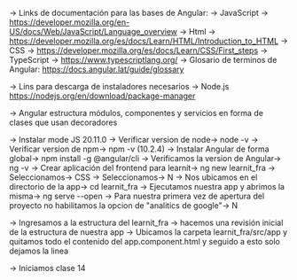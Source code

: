 -> Links de documentación para las bases de Angular:
-> JavaScript -> https://developer.mozilla.org/en-US/docs/Web/JavaScript/Language_overview
-> Html -> https://developer.mozilla.org/es/docs/Learn/HTML/Introduction_to_HTML
-> CSS -> https://developer.mozilla.org/es/docs/Learn/CSS/First_steps
-> TypeScript -> https://www.typescriptlang.org/
-> Glosario de terminos de Angular: https://docs.angular.lat/guide/glossary

-> Lins para descarga de instaladores necesarios
-> Node.js https://nodejs.org/en/download/package-manager

-> Angular estructura módulos, componentes y servicios en forma de clases que usan decoradores

-> Instalar mode JS 20.11.0
-> Verificar version de node-> node -v
-> Verificar version de npm-> npm -v (10.2.4)
-> Instalar Angular de forma global-> npm install -g @angular/cli
-> Verificamos la version de Angular-> ng -v
-> Crear aplicación del frontend para learnit-> ng new learnit_fra
-> Seleccionamos-> CSS
-> Seleccionamos-> N
-> Nos ubicamos en el directorio de la app-> cd learnit_fra
-> Ejecutamos nuestra app y abrimos la misma-> ng serve --open
-> Para nuestra primera vez de apertura del proyecto no habilitamos la opcion de "analitics de google"-> N

-> Ingresamos a la estructura del learnit_fra
-> hacemos una revisión inicial de la estructura de nuestra app
-> Ubicamos la carpeta learnit_fra/src/app y quitamos todo el contenido del app.component.html y seguido a esto solo dejamos la linea <router-outlet />

-> Iniciamos clase 14
